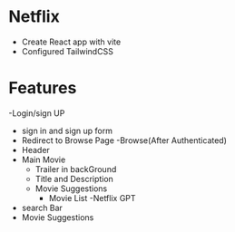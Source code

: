 # Netflix

- Create React app with vite
- Configured TailwindCSS


# Features

-Login/sign UP 
   - sign in and sign up form 
   - Redirect to Browse Page
-Browse(After Authenticated)
   - Header
   - Main Movie
     - Trailer in backGround
     - Title and Description
     - Movie Suggestions
        - Movie List
-Netflix GPT
   - search Bar
   - Movie Suggestions  
